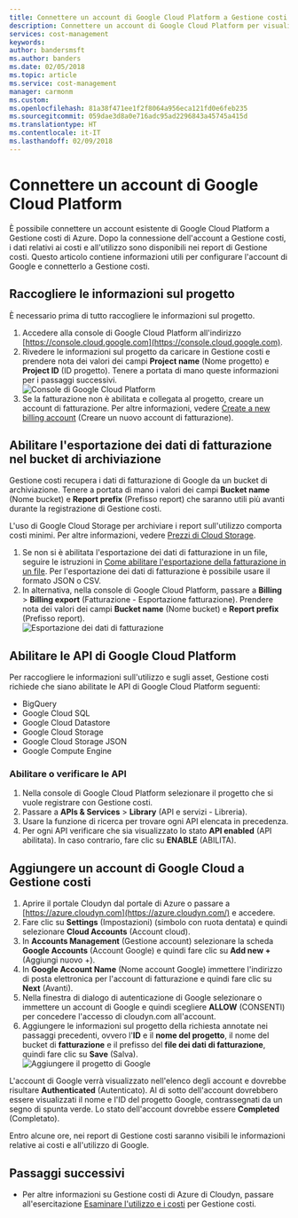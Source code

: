 ```yaml
---
title: Connettere un account di Google Cloud Platform a Gestione costi di Azure | Microsoft Docs
description: Connettere un account di Google Cloud Platform per visualizzare i dati relativi ai costi e all'utilizzo nei report di Gestione costi.
services: cost-management
keywords: 
author: bandersmsft
ms.author: banders
ms.date: 02/05/2018
ms.topic: article
ms.service: cost-management
manager: carmonm
ms.custom: 
ms.openlocfilehash: 81a38f471ee1f2f8064a956eca121fd0e6feb235
ms.sourcegitcommit: 059dae3d8a0e716adc95ad2296843a45745a415d
ms.translationtype: HT
ms.contentlocale: it-IT
ms.lasthandoff: 02/09/2018
---
```

# <a name="connect-a-google-cloud-platform-account"></a>Connettere un account di Google Cloud Platform

È possibile connettere un account esistente di Google Cloud Platform a Gestione costi di Azure. Dopo la connessione dell'account a Gestione costi, i dati relativi ai costi e all'utilizzo sono disponibili nei report di Gestione costi. Questo articolo contiene informazioni utili per configurare l'account di Google e connetterlo a Gestione costi.

## <a name="collect-project-information"></a>Raccogliere le informazioni sul progetto

È necessario prima di tutto raccogliere le informazioni sul progetto.

1. Accedere alla console di Google Cloud Platform all'indirizzo [https://console.cloud.google.com](https://console.cloud.google.com).
2. Rivedere le informazioni sul progetto da caricare in Gestione costi e prendere nota dei valori dei campi **Project name** (Nome progetto) e **Project ID** (ID progetto). Tenere a portata di mano queste informazioni per i passaggi successivi.  
    ![Console di Google Cloud Platform](./media/connect-google-account/gcp-console01.png)
3. Se la fatturazione non è abilitata e collegata al progetto, creare un account di fatturazione. Per altre informazioni, vedere [Create a new billing account](https://cloud.google.com/billing/docs/how-to/manage-billing-account#create\_a\_new\_billing\_account) (Creare un nuovo account di fatturazione).

## <a name="enable-storage-bucket-billing-export"></a>Abilitare l'esportazione dei dati di fatturazione nel bucket di archiviazione

Gestione costi recupera i dati di fatturazione di Google da un bucket di archiviazione. Tenere a portata di mano i valori dei campi **Bucket name** (Nome bucket) e **Report prefix** (Prefisso report) che saranno utili più avanti durante la registrazione di Gestione costi.

L'uso di Google Cloud Storage per archiviare i report sull'utilizzo comporta costi minimi. Per altre informazioni, vedere [Prezzi di Cloud Storage](https://cloud.google.com/storage/pricing).

1. Se non si è abilitata l'esportazione dei dati di fatturazione in un file, seguire le istruzioni in [Come abilitare l'esportazione della fatturazione in un file](https://cloud.google.com/billing/docs/how-to/export-data-file#how_to_enable_billing_export_to_a_file). Per l'esportazione dei dati di fatturazione è possibile usare il formato JSON o CSV.
2. In alternativa, nella console di Google Cloud Platform, passare a **Billing** > **Billing export** (Fatturazione - Esportazione fatturazione). Prendere nota dei valori dei campi **Bucket name** (Nome bucket) e **Report prefix** (Prefisso report).  
    ![Esportazione dei dati di fatturazione](./media/connect-google-account/billing-export.png)

## <a name="enable-google-cloud-platform-apis"></a>Abilitare le API di Google Cloud Platform

Per raccogliere le informazioni sull'utilizzo e sugli asset, Gestione costi richiede che siano abilitate le API di Google Cloud Platform seguenti:

- BigQuery
- Google Cloud SQL
- Google Cloud Datastore
- Google Cloud Storage
- Google Cloud Storage JSON
- Google Compute Engine

### <a name="enable-or-verify-apis"></a>Abilitare o verificare le API

1. Nella console di Google Cloud Platform selezionare il progetto che si vuole registrare con Gestione costi.
2. Passare a **APIs & Services** > **Library** (API e servizi - Libreria).
3. Usare la funzione di ricerca per trovare ogni API elencata in precedenza.
4. Per ogni API verificare che sia visualizzato lo stato **API enabled** (API abilitata). In caso contrario, fare clic su **ENABLE** (ABILITA).

## <a name="add-a-google-cloud-account-to-cost-management"></a>Aggiungere un account di Google Cloud a Gestione costi

1. Aprire il portale Cloudyn dal portale di Azure o passare a [https://azure.cloudyn.com](https://azure.cloudyn.com/) e accedere.
2. Fare clic su **Settings** (Impostazioni) (simbolo con ruota dentata) e quindi selezionare **Cloud Accounts** (Account cloud).
3. In **Accounts Management** (Gestione account) selezionare la scheda **Google Accounts** (Account Google) e quindi fare clic su **Add new +** (Aggiungi nuovo +).
4. In **Google Account Name** (Nome account Google) immettere l'indirizzo di posta elettronica per l'account di fatturazione e quindi fare clic su **Next** (Avanti).
5. Nella finestra di dialogo di autenticazione di Google selezionare o immettere un account di Google e quindi scegliere **ALLOW** (CONSENTI) per concedere l'accesso di cloudyn.com all'account.
6. Aggiungere le informazioni sul progetto della richiesta annotate nei passaggi precedenti, ovvero l'**ID** e il **nome del progetto**, il nome del bucket di **fatturazione** e il prefisso del **file dei dati di fatturazione**, quindi fare clic su **Save** (Salva).  
    ![Aggiungere il progetto di Google](./media/connect-google-account/add-project.png)

L'account di Google verrà visualizzato nell'elenco degli account e dovrebbe risultare **Authenticated** (Autenticato). Al di sotto dell'account dovrebbero essere visualizzati il nome e l'ID del progetto Google, contrassegnati da un segno di spunta verde. Lo stato dell'account dovrebbe essere **Completed** (Completato).

Entro alcune ore, nei report di Gestione costi saranno visibili le informazioni relative ai costi e all'utilizzo di Google.

## <a name="next-steps"></a>Passaggi successivi

- Per altre informazioni su Gestione costi di Azure di Cloudyn, passare all'esercitazione [Esaminare l'utilizzo e i costi](./tutorial-review-usage.md) per Gestione costi.
